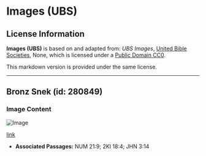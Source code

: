 # Images (UBS)

## License Information

**Images (UBS)** is based on and adapted from: _UBS Images_, [United Bible Societies](https://unitedbiblesocieties.org/), None, which is licensed under a [Public Domain CC0](https://creativecommons.org/public-domain/cc0/).

This markdown version is provided under the same license.



--------------------------------

## Bronz Snek (id: 280849)

### Image Content

![Image](https://cdn.aquifer.bible/aquifer-content/resources/Media/WEB-0090_bronze_serpent.jpg)

[link](https://cdn.aquifer.bible/aquifer-content/resources/Media/WEB-0090_bronze_serpent.jpg)

* **Associated Passages:** NUM 21:9; 2KI 18:4; JHN 3:14

